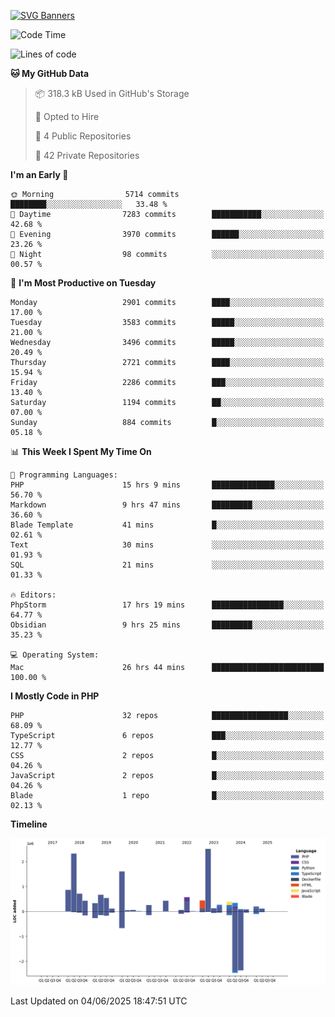 [![SVG Banners](https://svg-banners.vercel.app/api?type=glitch&text1=Gere_Lajos%F0%9F%92%BB&width=800&height=400)](https://github.com/Akshay090/svg-banners)

<!--START_SECTION:waka-->
![Code Time](http://img.shields.io/badge/Code%20Time-2%2C539%20hrs%2025%20mins-blue)

![Lines of code](https://img.shields.io/badge/From%20Hello%20World%20I%27ve%20Written-13.5%20million%20lines%20of%20code-blue)

**🐱 My GitHub Data** 

> 📦 318.3 kB Used in GitHub's Storage 
 > 
> 💼 Opted to Hire
 > 
> 📜 4 Public Repositories 
 > 
> 🔑 42 Private Repositories 
 > 
**I'm an Early 🐤** 

```text
🌞 Morning                5714 commits        ████████░░░░░░░░░░░░░░░░░   33.48 % 
🌆 Daytime                7283 commits        ███████████░░░░░░░░░░░░░░   42.68 % 
🌃 Evening                3970 commits        ██████░░░░░░░░░░░░░░░░░░░   23.26 % 
🌙 Night                  98 commits          ░░░░░░░░░░░░░░░░░░░░░░░░░   00.57 % 
```
📅 **I'm Most Productive on Tuesday** 

```text
Monday                   2901 commits        ████░░░░░░░░░░░░░░░░░░░░░   17.00 % 
Tuesday                  3583 commits        █████░░░░░░░░░░░░░░░░░░░░   21.00 % 
Wednesday                3496 commits        █████░░░░░░░░░░░░░░░░░░░░   20.49 % 
Thursday                 2721 commits        ████░░░░░░░░░░░░░░░░░░░░░   15.94 % 
Friday                   2286 commits        ███░░░░░░░░░░░░░░░░░░░░░░   13.40 % 
Saturday                 1194 commits        ██░░░░░░░░░░░░░░░░░░░░░░░   07.00 % 
Sunday                   884 commits         █░░░░░░░░░░░░░░░░░░░░░░░░   05.18 % 
```


📊 **This Week I Spent My Time On** 

```text
💬 Programming Languages: 
PHP                      15 hrs 9 mins       ██████████████░░░░░░░░░░░   56.70 % 
Markdown                 9 hrs 47 mins       █████████░░░░░░░░░░░░░░░░   36.60 % 
Blade Template           41 mins             █░░░░░░░░░░░░░░░░░░░░░░░░   02.61 % 
Text                     30 mins             ░░░░░░░░░░░░░░░░░░░░░░░░░   01.93 % 
SQL                      21 mins             ░░░░░░░░░░░░░░░░░░░░░░░░░   01.33 % 

🔥 Editors: 
PhpStorm                 17 hrs 19 mins      ████████████████░░░░░░░░░   64.77 % 
Obsidian                 9 hrs 25 mins       █████████░░░░░░░░░░░░░░░░   35.23 % 

💻 Operating System: 
Mac                      26 hrs 44 mins      █████████████████████████   100.00 % 
```

**I Mostly Code in PHP** 

```text
PHP                      32 repos            █████████████████░░░░░░░░   68.09 % 
TypeScript               6 repos             ███░░░░░░░░░░░░░░░░░░░░░░   12.77 % 
CSS                      2 repos             █░░░░░░░░░░░░░░░░░░░░░░░░   04.26 % 
JavaScript               2 repos             █░░░░░░░░░░░░░░░░░░░░░░░░   04.26 % 
Blade                    1 repo              █░░░░░░░░░░░░░░░░░░░░░░░░   02.13 % 
```



**Timeline**

![Lines of Code chart](https://raw.githubusercontent.com/gere-lajos/gere-lajos/main/assets/bar_graph.png)


 Last Updated on 04/06/2025 18:47:51 UTC
<!--END_SECTION:waka-->
